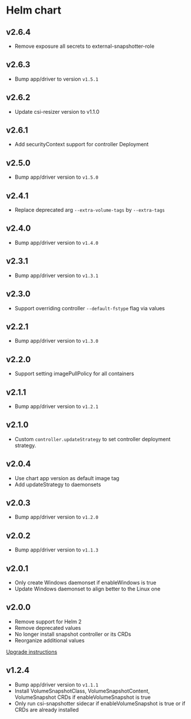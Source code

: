 # Helm chart

## v2.6.4

* Remove exposure all secrets to external-snapshotter-role

## v2.6.3

* Bump app/driver to version `v1.5.1`

## v2.6.2

* Update csi-resizer version to v1.1.0

## v2.6.1

* Add securityContext support for controller Deployment

## v2.5.0

* Bump app/driver version to `v1.5.0`

## v2.4.1

* Replace deprecated arg `--extra-volume-tags` by `--extra-tags`

## v2.4.0

* Bump app/driver version to `v1.4.0`

## v2.3.1

* Bump app/driver version to `v1.3.1`

## v2.3.0

* Support overriding controller `--default-fstype` flag via values

## v2.2.1

* Bump app/driver version to `v1.3.0`

## v2.2.0

* Support setting imagePullPolicy for all containers

## v2.1.1

* Bump app/driver version to `v1.2.1`

## v2.1.0

* Custom `controller.updateStrategy` to set controller deployment strategy.

## v2.0.4

* Use chart app version as default image tag
* Add updateStrategy to daemonsets

## v2.0.3

* Bump app/driver version to `v1.2.0`

## v2.0.2

* Bump app/driver version to `v1.1.3`

## v2.0.1

* Only create Windows daemonset if enableWindows is true
* Update Windows daemonset to align better to the Linux one

## v2.0.0

* Remove support for Helm 2
* Remove deprecated values
* No longer install snapshot controller or its CRDs
* Reorganize additional values

[Upgrade instructions](/docs/README.md#upgrading-from-version-1x-to-2x-of-the-helm-chart)

## v1.2.4

* Bump app/driver version to `v1.1.1`
* Install VolumeSnapshotClass, VolumeSnapshotContent, VolumeSnapshot CRDs if enableVolumeSnapshot is true
* Only run csi-snapshotter sidecar if enableVolumeSnapshot is true or if CRDs are already installed
